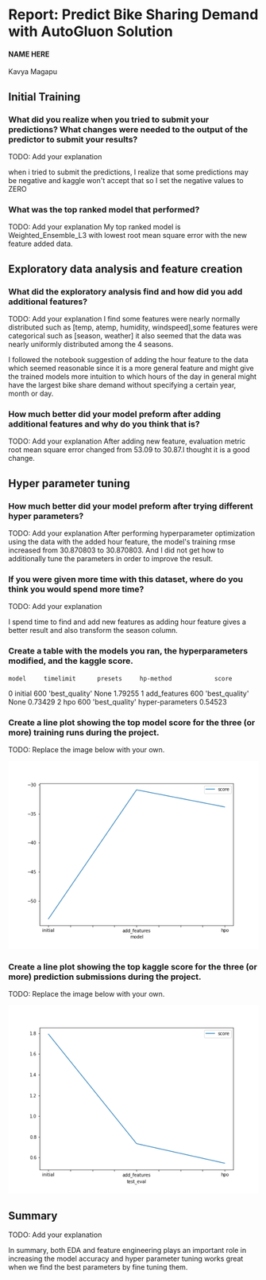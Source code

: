 # Report: Predict Bike Sharing Demand with AutoGluon Solution
#### NAME HERE
Kavya Magapu

## Initial Training
### What did you realize when you tried to submit your predictions? What changes were needed to the output of the predictor to submit your results?
TODO: Add your explanation

when i tried to submit the predictions, I realize that some predictions may be negative and kaggle won't accept that so I set the negative values to ZERO

### What was the top ranked model that performed?
TODO: Add your explanation
My top ranked model is Weighted_Ensemble_L3 with lowest root mean square error with the new feature added data. 

## Exploratory data analysis and feature creation
### What did the exploratory analysis find and how did you add additional features?
TODO: Add your explanation
I find some features were nearly normally distributed such as [temp, atemp, humidity, windspeed],some features were categorical such as [season, weather] it also seemed that the data was nearly uniformly distributed among the 4 seasons.

I followed the notebook suggestion of adding the hour feature to the data which seemed reasonable since it is a more general feature and might give the trained models more intuition to which hours of the day in general might have the largest bike share demand without specifying a certain year, month or day.

### How much better did your model preform after adding additional features and why do you think that is?
TODO: Add your explanation
After adding new feature, evaluation metric root mean square error changed from 53.09 to 30.87.I thought it is a good change.  

## Hyper parameter tuning
### How much better did your model preform after trying different hyper parameters?
TODO: Add your explanation
After performing hyperparameter optimization using the data with the added hour feature, the model's training rmse increased from 30.870803 to 30.870803. And I did not get how to additionally tune the parameters in order to improve the result.


### If you were given more time with this dataset, where do you think you would spend more time?
TODO: Add your explanation

I spend time to find and add new features as adding hour feature gives a better result and also transform the season column.

### Create a table with the models you ran, the hyperparameters modified, and the kaggle score.

    model     timelimit      presets     hp-method            score
0  initial        600       'best_quality'    None            1.79255
1  add_features   600       'best_quality'    None            0.73429
2  hpo            600       'best_quality' hyper-parameters   0.54523

### Create a line plot showing the top model score for the three (or more) training runs during the project.

TODO: Replace the image below with your own.

![model_train_score.png](model_train_score.png)

### Create a line plot showing the top kaggle score for the three (or more) prediction submissions during the project.

TODO: Replace the image below with your own.

![model_test_score.png](model_test_score.png)

## Summary
TODO: Add your explanation

In summary, both EDA and feature engineering plays an important role in increasing the model accuracy and hyper parameter tuning works great when we find the best parameters by fine tuning them.
